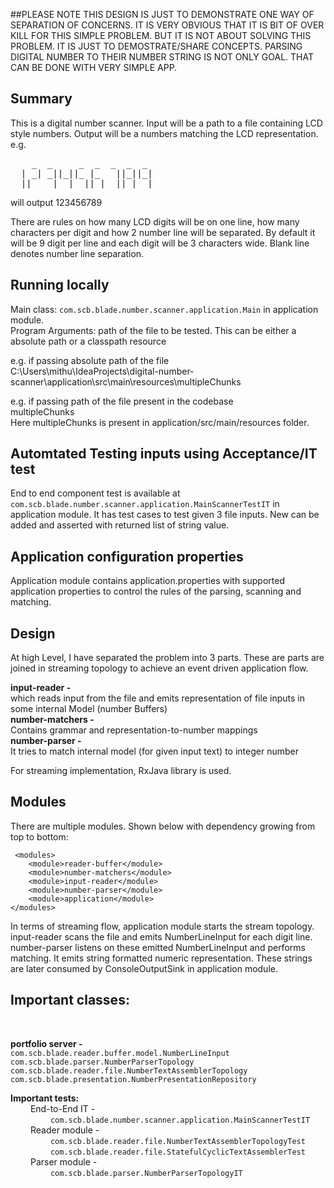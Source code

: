 ##PLEASE NOTE THIS DESIGN IS JUST TO DEMONSTRATE ONE WAY OF SEPARATION OF CONCERNS. IT IS VERY OBVIOUS THAT IT IS BIT OF OVER KILL FOR THIS SIMPLE PROBLEM.
BUT IT IS NOT ABOUT SOLVING THIS PROBLEM. IT IS JUST TO DEMOSTRATE/SHARE CONCEPTS. 
PARSING DIGITAL NUMBER TO THEIR NUMBER STRING IS NOT ONLY GOAL. THAT CAN BE DONE WITH VERY SIMPLE APP.

## Summary
This is a digital number scanner. Input will be a path to a file containing LCD style numbers. Output will be a numbers matching the LCD representation.
e.g.
<pre>
    _  _     _  _  _  _  _ 
  | _| _||_||_ |_   ||_||_|
  ||_  _|  | _||_|  ||_| _|
</pre>
  
will output
123456789

There are rules on how many LCD digits will be on one line, how many characters per digit and how 2 number line will be separated. 
By default it will be 9 digit per line and each digit will be 3 characters wide. Blank line denotes number line separation. 

## Running locally
Main class: `com.scb.blade.number.scanner.application.Main` in application module.<br>
Program Arguments:
path of the file to be tested. This can be either a absolute path or a classpath resource <br>

e.g. if passing absolute path of the file <br>
C:\Users\mithu\IdeaProjects\digital-number-scanner\application\src\main\resources\multipleChunks <br>

e.g. if passing path of the file present in the codebase <br>
multipleChunks <br>
Here multipleChunks is present in application/src/main/resources folder.

## Automtated Testing inputs using Acceptance/IT test
End to end component test is available at `com.scb.blade.number.scanner.application.MainScannerTestIT` in application module. It has test cases to test given 3 file inputs.
New can be added and asserted with returned list of string value.

## Application configuration properties
Application module contains application.properties with supported application properties to control the rules of the parsing, scanning and matching.

## Design
At high Level, I have separated the problem into 3 parts. These are parts are joined in streaming topology to achieve an event driven application flow.

**input-reader -**<br> which reads input from the file and emits representation of file inputs in some internal Model (number Buffers) <br>
**number-matchers -**<br> Contains grammar and representation-to-number mappings<br>
**number-parser -**<br> It tries to match internal model (for given input text) to integer number<br>

For streaming implementation, RxJava library is used.

## Modules
There are multiple modules. Shown below with dependency growing from top to bottom:   

     <modules>
        <module>reader-buffer</module>
        <module>number-matchers</module>
        <module>input-reader</module>
        <module>number-parser</module>
        <module>application</module>
    </modules>

In terms of streaming flow, application module starts the stream topology.
input-reader scans the file and emits NumberLineInput for each digit line.
number-parser listens on these emitted NumberLineInput and performs matching. It emits string formatted numeric representation.
These strings are later consumed by ConsoleOutputSink in application module. 


## Important classes:
<br>

**portfolio server -** <br> 
`com.scb.blade.reader.buffer.model.NumberLineInput` <br>
`com.scb.blade.parser.NumberParserTopology` <br>
`com.scb.blade.reader.file.NumberTextAssemblerTopology` <br>
`com.scb.blade.presentation.NumberPresentationRepository` <br>



**Important tests:**
<br>
&emsp; &emsp;End-to-End IT - <br>
 &emsp; &emsp;&emsp; &emsp;`com.scb.blade.number.scanner.application.MainScannerTestIT` <br>
&emsp; &emsp;Reader module - <br>
&emsp; &emsp;&emsp; &emsp;`com.scb.blade.reader.file.NumberTextAssemblerTopologyTest` <br> 
&emsp; &emsp;&emsp; &emsp;`com.scb.blade.reader.file.StatefulCyclicTextAssemblerTest` <br>
&emsp; &emsp;Parser module - <br>
&emsp; &emsp;&emsp; &emsp;`com.scb.blade.parser.NumberParserTopologyIT`



